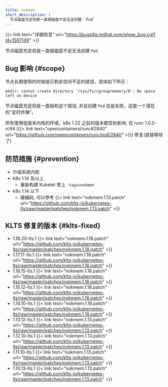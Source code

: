 ```yaml
---
title: nokmem
short_description: |
  节点磁盘充足但是一直报磁盘不足无法创建 `Pod`
---
```


{{< link text="详细信息" url="https://bugzilla.redhat.com/show_bug.cgi?id=1507149" >}}

节点磁盘充足但是一直报磁盘不足无法创建 `Pod`

## Bug 影响 {#scope}

节点长期使用的时候提示剩余空间不足的错误，具体如下所示：

```
mkdir: cannot create directory '/sys/fs/cgroup/memory/8': No space left on device
```

节点磁盘充足但是一直报和这个错误, 并且创建 `Pod` 总是失败，这是一个潜在的“定时炸弹”。

所有使用低版本内核的环境，k8s 1.22 之前的版本都受到影响, 在 runc 1.0.0-rc94 ({{< link text="opencontainers/runc#2840" url="https://github.com/opencontainers/runc/pull/2840" >}}) 修复(直接移除了)

## 防范措施 {#prevention}

- 升级系统内核
- k8s 1.14 及以上
  - 重新构建 Kubelet 带上 `-tags=nokmem`
- k8s 1.14 以下
  - 硬编码, 可以参考 {{< link text="nokmem.1.13.patch" url="https://github.com/klts-io/kubernetes-lts/raw/master/patches/nokmem.1.13.patch" >}}


## KLTS 修复的版本 {#klts-fixed}

- 1.18.20-lts.1 {{< link text="nokmem.1.18.patch" url="https://github.com/klts-io/kubernetes-lts/raw/master/patches/nokmem.1.18.patch" >}}
- 1.17.17-lts.1 {{< link text="nokmem.1.18.patch" url="https://github.com/klts-io/kubernetes-lts/raw/master/patches/nokmem.1.18.patch" >}}
- 1.16.15-lts.1 {{< link text="nokmem.1.18.patch" url="https://github.com/klts-io/kubernetes-lts/raw/master/patches/nokmem.1.18.patch" >}}
- 1.15.12-lts.1 {{< link text="nokmem.1.18.patch" url="https://github.com/klts-io/kubernetes-lts/raw/master/patches/nokmem.1.18.patch" >}}
- 1.14.10-lts.1 {{< link text="nokmem.1.18.patch" url="https://github.com/klts-io/kubernetes-lts/raw/master/patches/nokmem.1.18.patch" >}}
- 1.13.12-lts.1 {{< link text="nokmem.1.13.patch" url="https://github.com/klts-io/kubernetes-lts/raw/master/patches/nokmem.1.13.patch" >}}
- 1.12.10-lts.1 {{< link text="nokmem.1.13.patch" url="https://github.com/klts-io/kubernetes-lts/raw/master/patches/nokmem.1.13.patch" >}}
- 1.11.10-lts.1 {{< link text="nokmem.1.13.patch" url="https://github.com/klts-io/kubernetes-lts/raw/master/patches/nokmem.1.13.patch" >}}
- 1.10.13-lts.1 {{< link text="nokmem.1.13.patch" url="https://github.com/klts-io/kubernetes-lts/raw/master/patches/nokmem.1.13.patch" >}}